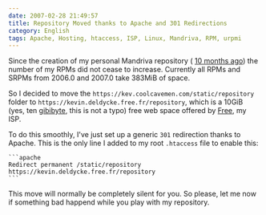 ```yaml
---
date: 2007-02-28 21:49:57
title: Repository Moved thanks to Apache and 301 Redirections
category: English
tags: Apache, Hosting, htaccess, ISP, Linux, Mandriva, RPM, urpmi
---
```


Since the creation of my personal Mandriva repository (
[10 months ago](https://kevin.deldycke.com/2006/04/new-repository-for-mandriva-2006/))
the number of my RPMs did not cease to increase. Currently all RPMs and SRPMs
from 2006.0 and 2007.0 take 383MiB of space.

So I decided to move the `https://kev.coolcavemen.com/static/repository` folder
to `https://kevin.deldycke.free.fr/repository`, which is a 10GiB (yes, ten
[gibibyte](https://en.wikipedia.org/wiki/Gibibyte), this is not a typo) free web
space offered by [Free](https://free.fr), my ISP.

To do this smoothly, I've just set up a generic `301` redirection thanks to
Apache. This is the only line I added to my root `.htaccess` file to enable
this:

    ```apache
    Redirect permanent /static/repository https://kevin.deldycke.free.fr/repository
    ```

This move will normally be completely silent for you. So please, let me now if
something bad happend while you play with my repository.
